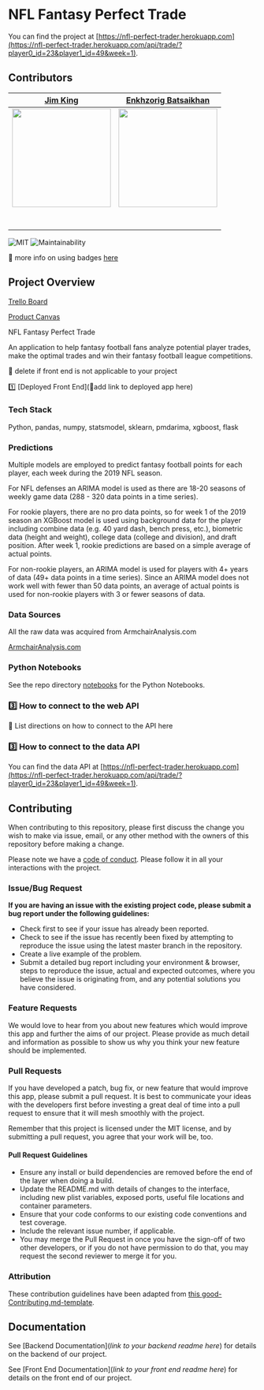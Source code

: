 
# NFL Fantasy Perfect Trade

You can find the project at [https://nfl-perfect-trader.herokuapp.com](https://nfl-perfect-trader.herokuapp.com/api/trade/?player0_id=23&player1_id=49&week=1).

## Contributors

|                                       [Jim King](https://github.com/JimKing100)                                        |                                       [Enkhzorig Batsaikhan](https://github.com/ezorigo)                                        |
| :-----------------------------------------------------------------------------------------------------------: | :-----------------------------------------------------------------------------------------------------------: | 
|                      [<img src="https://github.com/Lambda-School-Labs/nfl-fantasy-ds/blob/master/images/Jim%20King-PacUnion-Color-Web.jpg" width = "200" />](https://github.com/)                       |                      [<img src="https://www.dalesjewelers.com/wp-content/uploads/2018/10/placeholder-silhouette-male.png" width = "200" />](https://github.com/)                       |
|                 [<img src="https://github.com/favicon.ico" width="15"> ](https://github.com/)                 |            [<img src="https://github.com/favicon.ico" width="15"> ](https://github.com/JimKing100)             |  
| [ <img src="https://static.licdn.com/sc/h/al2o9zrvru7aqj8e1x2rzsrca" width="15"> ](https://www.linkedin.com/in/jimkinghomes/) | [ <img src="https://static.licdn.com/sc/h/al2o9zrvru7aqj8e1x2rzsrca" width="15"> ](https://www.linkedin.com/) |


![MIT](https://img.shields.io/packagist/l/doctrine/orm.svg)
![Maintainability](https://api.codeclimate.com/v1/badges/cdd3afdf63c179c84278/maintainability)

🚫 more info on using badges [here](https://github.com/badges/shields)

## Project Overview


[Trello Board](https://trello.com/b/GR22EAEc/nfl-fantasy-perfect-trade)

[Product Canvas](https://www.notion.so/NFL-Fantasy-Perfect-Trade-881bd44def114fda8cffd8ccc362caf0)

NFL Fantasy Perfect Trade

An application to help fantasy football fans analyze potential player trades, make the optimal trades and win their fantasy football league competitions.

🚫  delete if front end is not applicable to your project

1️⃣ [Deployed Front End](🚫add link to deployed app here)

### Tech Stack

Python, pandas, numpy, statsmodel, sklearn, pmdarima, xgboost, flask

### Predictions

Multiple models are employed to predict fantasy football points for each player, each week during the 2019 NFL season.

For NFL defenses an ARIMA model is used as there are 18-20 seasons of weekly game data (288 - 320 data points in a time series).

For rookie players, there are no pro data points, so for week 1 of the 2019 season an XGBoost model is used using background data for the player including combine data (e.g. 40 yard dash, bench press, etc.), biometric data (height and weight), college data (college and division), and draft position.  After week 1, rookie predictions are based on a simple average of actual points.

For non-rookie players, an ARIMA model is used for players with 4+ years of data (49+ data points in a time series).  Since an ARIMA model does not work well with fewer than 50 data points, an average of actual points is used for non-rookie players with 3 or fewer seasons of data.

### Data Sources

All the raw data was acquired from ArmchairAnalysis.com

[ArmchairAnalysis.com](https://www.armchairanalysis.com)

### Python Notebooks

See the repo directory [notebooks](https://github.com/Lambda-School-Labs/nfl-fantasy-ds/tree/master/notebooks) for the Python Notebooks.

### 3️⃣ How to connect to the web API

🚫 List directions on how to connect to the API here

### 3️⃣ How to connect to the data API

You can find the data API at [https://nfl-perfect-trader.herokuapp.com](https://nfl-perfect-trader.herokuapp.com/api/trade/?player0_id=23&player1_id=49&week=1).

## Contributing

When contributing to this repository, please first discuss the change you wish to make via issue, email, or any other method with the owners of this repository before making a change.

Please note we have a [code of conduct](https://github.com/Lambda-School-Labs/nfl-fantasy-ds/blob/master/code_of_conduct.md). Please follow it in all your interactions with the project.

### Issue/Bug Request

 **If you are having an issue with the existing project code, please submit a bug report under the following guidelines:**
 - Check first to see if your issue has already been reported.
 - Check to see if the issue has recently been fixed by attempting to reproduce the issue using the latest master branch in the repository.
 - Create a live example of the problem.
 - Submit a detailed bug report including your environment & browser, steps to reproduce the issue, actual and expected outcomes,  where you believe the issue is originating from, and any potential solutions you have considered.

### Feature Requests

We would love to hear from you about new features which would improve this app and further the aims of our project. Please provide as much detail and information as possible to show us why you think your new feature should be implemented.

### Pull Requests

If you have developed a patch, bug fix, or new feature that would improve this app, please submit a pull request. It is best to communicate your ideas with the developers first before investing a great deal of time into a pull request to ensure that it will mesh smoothly with the project.

Remember that this project is licensed under the MIT license, and by submitting a pull request, you agree that your work will be, too.

#### Pull Request Guidelines

- Ensure any install or build dependencies are removed before the end of the layer when doing a build.
- Update the README.md with details of changes to the interface, including new plist variables, exposed ports, useful file locations and container parameters.
- Ensure that your code conforms to our existing code conventions and test coverage.
- Include the relevant issue number, if applicable.
- You may merge the Pull Request in once you have the sign-off of two other developers, or if you do not have permission to do that, you may request the second reviewer to merge it for you.

### Attribution

These contribution guidelines have been adapted from [this good-Contributing.md-template](https://gist.github.com/PurpleBooth/b24679402957c63ec426).

## Documentation

See [Backend Documentation](_link to your backend readme here_) for details on the backend of our project.

See [Front End Documentation](_link to your front end readme here_) for details on the front end of our project.

